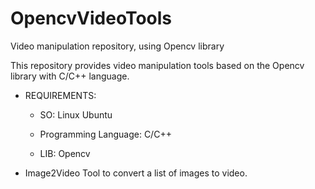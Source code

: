 # OpencvVideoTools
Video manipulation repository, using Opencv library

This repository provides video manipulation tools based on the Opencv library with C/C++ language.

* REQUIREMENTS:

  - SO:  Linux Ubuntu

  - Programming Language: C/C++
	
  - LIB: Opencv

  

- Image2Video
	Tool to convert a list of images to video. 




